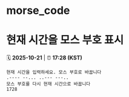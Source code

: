 # morse_code
# 현재 시간을 모스 부호 표시
<!-- MORSE_TIME_START -->
🗓️ **2025-10-21** | ⏰ **17:28 (KST)**

```
현재 시간을 입력하세요. 모스 부호로 바꿉니다
.---- --... ..--- ---..
모스 부호를 다시 현재 시간으로 바꿉니다
1728
```
<!-- MORSE_TIME_END -->

